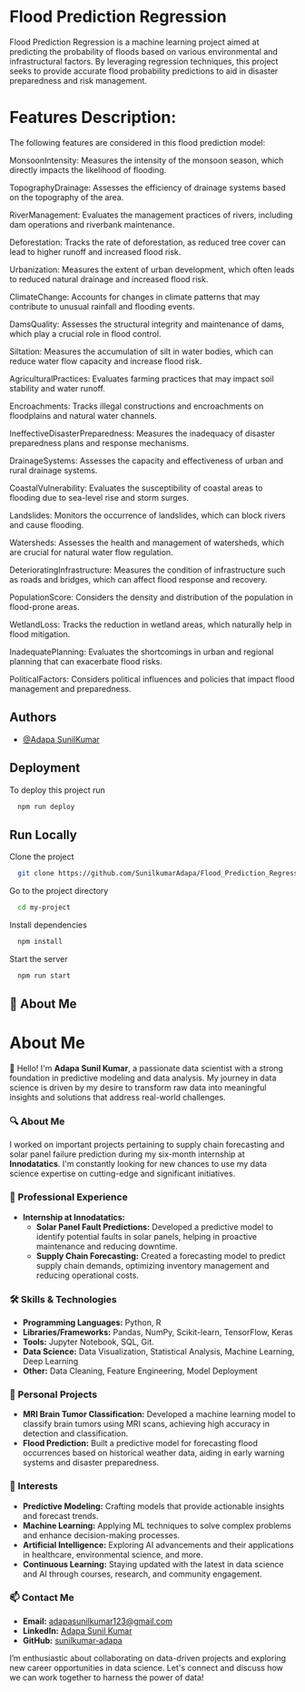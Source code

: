
# Flood Prediction Regression

Flood Prediction Regression is a machine learning project aimed at predicting the probability of floods based on various environmental and infrastructural factors. By leveraging regression techniques, this project seeks to provide accurate flood probability predictions to aid in disaster preparedness and risk management.

# Features Description:

The following features are considered in this flood prediction model:

MonsoonIntensity: Measures the intensity of the monsoon season, which directly impacts the likelihood of flooding.

TopographyDrainage: Assesses the efficiency of drainage systems based on the topography of the area.

RiverManagement: Evaluates the management practices of rivers, including dam operations and riverbank maintenance.

Deforestation: Tracks the rate of deforestation, as reduced tree cover can lead to higher runoff and increased flood risk.

Urbanization: Measures the extent of urban development, which often leads to reduced natural drainage and increased flood risk.

ClimateChange: Accounts for changes in climate patterns that may contribute to unusual rainfall and flooding events.

DamsQuality: Assesses the structural integrity and maintenance of dams, which play a crucial role in flood control.

Siltation: Measures the accumulation of silt in water bodies, which can reduce water flow capacity and increase flood risk.

AgriculturalPractices: Evaluates farming practices that may impact soil stability and water runoff.

Encroachments: Tracks illegal constructions and encroachments on floodplains and natural water channels.

IneffectiveDisasterPreparedness: Measures the inadequacy of disaster preparedness plans and response mechanisms.

DrainageSystems: Assesses the capacity and effectiveness of urban and rural drainage systems.

CoastalVulnerability: Evaluates the susceptibility of coastal areas to flooding due to sea-level rise and storm surges.

Landslides: Monitors the occurrence of landslides, which can block rivers and cause flooding.

Watersheds: Assesses the health and management of 
watersheds, which are crucial for natural water flow regulation.

DeterioratingInfrastructure: Measures the condition of infrastructure such as roads and bridges, which can affect flood response and recovery.

PopulationScore: Considers the density and distribution of the population in flood-prone areas.

WetlandLoss: Tracks the reduction in wetland areas, which naturally help in flood mitigation.

InadequatePlanning: Evaluates the shortcomings in urban and regional planning that can exacerbate flood risks.

PoliticalFactors: Considers political influences and policies that impact flood management and preparedness.



## Authors

- [@Adapa SunilKumar](https://github.com/SunilkumarAdapa)


## Deployment

To deploy this project run

```bash
  npm run deploy
```


## Run Locally

Clone the project

```bash
  git clone https://github.com/SunilkumarAdapa/Flood_Prediction_Regression
```

Go to the project directory

```bash
  cd my-project
```

Install dependencies

```bash
  npm install
```

Start the server

```bash
  npm run start
```


## 🚀 About Me
# About Me

👋 Hello! I'm **Adapa Sunil Kumar**, a passionate data scientist with a strong foundation in predictive modeling and data analysis. My journey in data science is driven by my desire to transform raw data into meaningful insights and solutions that address real-world challenges.

### 🔍 About Me
I worked on important projects pertaining to supply chain forecasting and solar panel failure prediction during my six-month internship at **Innodatatics**. I'm constantly looking for new chances to use my data science expertise on cutting-edge and significant initiatives.

### 💼 Professional Experience
- **Internship at Innodatatics:** 
  - **Solar Panel Fault Predictions:** Developed a predictive model to identify potential faults in solar panels, helping in proactive maintenance and reducing downtime.
  - **Supply Chain Forecasting:** Created a forecasting model to predict supply chain demands, optimizing inventory management and reducing operational costs.

### 🛠️ Skills & Technologies
- **Programming Languages:** Python, R
- **Libraries/Frameworks:** Pandas, NumPy, Scikit-learn, TensorFlow, Keras
- **Tools:** Jupyter Notebook, SQL, Git.
- **Data Science:** Data Visualization, Statistical Analysis, Machine Learning, Deep Learning
- **Other:** Data Cleaning, Feature Engineering, Model Deployment

### 🌱 Personal Projects
- **MRI Brain Tumor Classification:** Developed a machine learning model to classify brain tumors using MRI scans, achieving high accuracy in detection and classification.
- **Flood Prediction:** Built a predictive model for forecasting flood occurrences based on historical weather data, aiding in early warning systems and disaster preparedness.

### 🌟 Interests
- **Predictive Modeling:** Crafting models that provide actionable insights and forecast trends.
- **Machine Learning:** Applying ML techniques to solve complex problems and enhance decision-making processes.
- **Artificial Intelligence:** Exploring AI advancements and their applications in healthcare, environmental science, and more.
- **Continuous Learning:** Staying updated with the latest in data science and AI through courses, research, and community engagement.

### 📫 Contact Me
- **Email:** adapasunilkumar123@gmail.com
- **LinkedIn:** [Adapa Sunil Kumar](https://www.linkedin.com/in/adapasunilkumar/)
- **GitHub:** [sunilkumar-adapa](https://github.com/SunilkumarAdapa)

I’m enthusiastic about collaborating on data-driven projects and exploring new career opportunities in data science. Let's connect and discuss how we can work together to harness the power of data!



